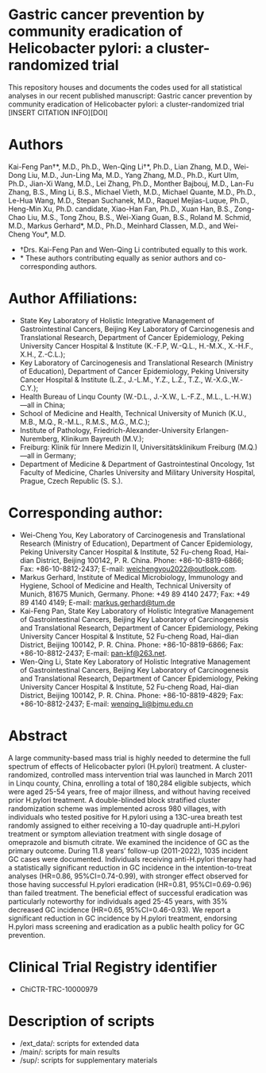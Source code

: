 # Gastric cancer prevention by community eradication of Helicobacter pylori: a cluster-randomized trial
This repository houses and documents the codes used for all statistical analyses in our recent published manuscript: Gastric cancer prevention by community eradication of Helicobacter pylori: a cluster-randomized trial [INSERT CITATION INFO][DOI]



# Authors
Kai-Feng Pan†\*, M.D., Ph.D., Wen-Qing Li†\*, Ph.D., Lian Zhang, M.D., Wei-Dong Liu, M.D., Jun-Ling Ma, M.D., Yang Zhang, M.D., Ph.D., Kurt Ulm, Ph.D., Jian-Xi Wang, M.D., Lei Zhang, Ph.D., Monther Bajbouj, M.D., Lan-Fu Zhang, B.S., Ming Li, B.S., Michael Vieth, M.D., Michael Quante, M.D., Ph.D., Le-Hua Wang, M.D., Stepan Suchanek, M.D., Raquel Mejías-Luque, Ph.D., Heng-Min Xu, Ph.D. candidate, Xiao-Han Fan, Ph.D., Xuan Han, B.S., Zong-Chao Liu, M.S., Tong Zhou, B.S., Wei-Xiang Guan, B.S., Roland M. Schmid, M.D., Markus Gerhard*, M.D., Ph.D., Meinhard Classen, M.D., and Wei-Cheng You*, M.D.

- †Drs. Kai-Feng Pan and Wen-Qing Li contributed equally to this work.  
- \* These authors contributing equally as senior authors and co-corresponding authors. 

# Author Affiliations: 
- State Key Laboratory of Holistic Integrative Management of Gastrointestinal Cancers, Beijing Key Laboratory of Carcinogenesis and Translational Research, Department of Cancer Epidemiology, Peking University Cancer Hospital & Institute (K.-F.P, W.-Q.L., H.-M.X., X.-H.F., X.H., Z.-C.L.);
- Key Laboratory of Carcinogenesis and Translational Research (Ministry of Education), Department of Cancer Epidemiology, Peking University Cancer Hospital & Institute (L.Z., J.-L.M., Y.Z., L.Z., T.Z., W.-X.G.,W.-C.Y.);
- Health Bureau of Linqu County (W.-D.L., J.-X.W., L.-F.Z., M.L., L.-H.W.) —all in China;
- School of Medicine and Health, Technical University of Munich (K.U., M.B., M.Q., R.-M.L., R.M.S., M.G., M.C.);
- Institute of Pathology, Friedrich-Alexander-University Erlangen-Nuremberg, Klinikum Bayreuth (M.V.);
- Freiburg: Klinik für Innere Medizin II, Universitätsklinikum Freiburg (M.Q.) —all in Germany;
- Department of Medicine & Department of Gastrointestinal Oncology, 1st Faculty of Medicine, Charles University and Military University Hospital, Prague, Czech Republic (S. S.).

# Corresponding author:
- Wei-Cheng You, Key Laboratory of Carcinogenesis and Translational Research (Ministry of Education), Department of Cancer Epidemiology, Peking University Cancer Hospital & Institute, 52 Fu-cheng Road, Hai-dian District, Beijing 100142, P. R. China. Phone: +86-10-8819-6866; Fax: +86-10-8812-2437; E-mail: weichengyou2022@outlook.com.
- Markus Gerhard, Institute of Medical Microbiology, Immunology and Hygiene, School of Medicine and Health, Technical University of Munich, 81675 Munich, Germany. Phone: +49 89 4140 2477; Fax: +49 89 4140 4149; E-mail: markus.gerhard@tum.de
- Kai-Feng Pan, State Key Laboratory of Holistic Integrative Management of Gastrointestinal Cancers, Beijing Key Laboratory of Carcinogenesis and Translational Research, Department of Cancer Epidemiology, Peking University Cancer Hospital & Institute, 52 Fu-cheng Road, Hai-dian District, Beijing 100142, P. R. China. Phone: +86-10-8819-6866; Fax: +86-10-8812-2437; E-mail: pan-kf@263.net.
- Wen-Qing Li, State Key Laboratory of Holistic Integrative Management of Gastrointestinal Cancers, Beijing Key Laboratory of Carcinogenesis and Translational Research, Department of Cancer Epidemiology, Peking University Cancer Hospital & Institute, 52 Fu-cheng Road, Hai-dian District, Beijing 100142, P. R. China. Phone: +86-10-8819-4829; Fax: +86-10-8812-2437; E-mail: wenqing_li@bjmu.edu.cn


# Abstract
A large community-based mass trial is highly needed to determine the full spectrum of effects of Helicobacter pylori (H.pylori) treatment. A cluster-randomized, controlled mass intervention trial was launched in March 2011 in Linqu county, China, enrolling a total of 180,284 eligible subjects, which were aged 25-54 years, free of major illness, and without having received prior H.pylori treatment. A double-blinded block stratified cluster randomization scheme was implemented across 980 villages, with individuals who tested positive for H.pylori using a 13C-urea breath test randomly assigned to either receiving a 10-day quadruple anti-H.pylori treatment or symptom alleviation treatment with single dosage of omeprazole and bismuth citrate. We examined the incidence of GC as the primary outcome. During 11.8 years’ follow-up (2011-2022), 1035 incident GC cases were documented. Individuals receiving anti-H.pylori therapy had a statistically significant reduction in GC incidence in the intention-to-treat analyses (HR=0.86, 95%CI=0.74-0.99), with stronger effect observed for those having successful H.pylori eradication (HR=0.81, 95%CI=0.69-0.96) than failed treatment. The beneficial effect of successful eradication was particularly noteworthy for individuals aged 25-45 years, with 35% decreased GC incidence (HR=0.65, 95%CI=0.46-0.93). We report a significant reduction in GC incidence by H.pylori treatment, endorsing H.pylori mass screening and eradication as a public health policy for GC prevention. 

# Clinical Trial Registry identifier

- ChiCTR-TRC-10000979


# Description of scripts
- /ext_data/: scripts for extended data
- /main/: scripts for main results
- /sup/: scripts for supplementary materials
